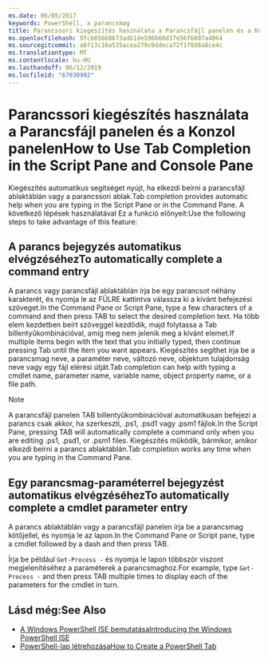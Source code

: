 ```yaml
---
ms.date: 06/05/2017
keywords: PowerShell, a parancsmag
title: Parancssori kiegészítés használata a Parancsfájl panelen és a Konzol panelen
ms.openlocfilehash: 9fcb85668673adb1de596660d37e56f6607a4064
ms.sourcegitcommit: a6f13c16a535acea279c0ddeca72f1f0d8a8ce4c
ms.translationtype: MT
ms.contentlocale: hu-HU
ms.lasthandoff: 06/12/2019
ms.locfileid: "67030992"
---
```

# <a name="how-to-use-tab-completion-in-the-script-pane-and-console-pane"></a><span data-ttu-id="bd305-103">Parancssori kiegészítés használata a Parancsfájl panelen és a Konzol panelen</span><span class="sxs-lookup"><span data-stu-id="bd305-103">How to Use Tab Completion in the Script Pane and Console Pane</span></span>

<span data-ttu-id="bd305-104">Kiegészítés automatikus segítséget nyújt, ha elkezdi beírni a parancsfájl ablaktáblán vagy a parancssori ablak.</span><span class="sxs-lookup"><span data-stu-id="bd305-104">Tab completion provides automatic help when you are typing in the Script Pane or in the Command Pane.</span></span> <span data-ttu-id="bd305-105">A következő lépések használatával Ez a funkció előnyeit:</span><span class="sxs-lookup"><span data-stu-id="bd305-105">Use the following steps to take advantage of this feature:</span></span>

## <a name="to-automatically-complete-a-command-entry"></a><span data-ttu-id="bd305-106">A parancs bejegyzés automatikus elvégzéséhez</span><span class="sxs-lookup"><span data-stu-id="bd305-106">To automatically complete a command entry</span></span>

<span data-ttu-id="bd305-107">A parancs vagy parancsfájl ablaktáblán írja be egy parancsot néhány karakterét, és nyomja le az FÜLRE kattintva válassza ki a kívánt befejezési szöveget.</span><span class="sxs-lookup"><span data-stu-id="bd305-107">In the Command Pane or Script Pane, type a few characters of a command and then press TAB to select the desired completion text.</span></span> <span data-ttu-id="bd305-108">Ha több elem kezdetben beírt szöveggel kezdődik, majd folytassa a Tab billentyűkombinációval, amíg meg nem jelenik meg a kívánt elemet.</span><span class="sxs-lookup"><span data-stu-id="bd305-108">If multiple items begin with the text that you initially typed, then continue pressing Tab until the item you want appears.</span></span> <span data-ttu-id="bd305-109">Kiegészítés segíthet írja be a parancsmag neve, a paraméter neve, változó neve, objektum tulajdonság neve vagy egy fájl elérési útját.</span><span class="sxs-lookup"><span data-stu-id="bd305-109">Tab completion can help with typing a cmdlet name, parameter name, variable name, object property name, or a file path.</span></span>

> [!NOTE]
> <span data-ttu-id="bd305-110">A parancsfájl panelen TAB billentyűkombinációval automatikusan befejezi a parancs csak akkor, ha szerkeszti, .ps1, .psd1 vagy .psm1 fájlok.</span><span class="sxs-lookup"><span data-stu-id="bd305-110">In the Script Pane, pressing TAB will automatically complete a command only when you are editing .ps1, .psd1, or .psm1 files.</span></span> <span data-ttu-id="bd305-111">Kiegészítés működik, bármikor, amikor elkezdi beírni a parancs ablaktáblán.</span><span class="sxs-lookup"><span data-stu-id="bd305-111">Tab completion works any time when you are typing in the Command Pane.</span></span>

## <a name="to-automatically-complete-a-cmdlet-parameter-entry"></a><span data-ttu-id="bd305-112">Egy parancsmag-paraméterrel bejegyzést automatikus elvégzéséhez</span><span class="sxs-lookup"><span data-stu-id="bd305-112">To automatically complete a cmdlet parameter entry</span></span>

<span data-ttu-id="bd305-113">A parancs ablaktáblán vagy a parancsfájl panelen írja be a parancsmag kötőjellel, és nyomja le az lapon.</span><span class="sxs-lookup"><span data-stu-id="bd305-113">In the Command Pane or Script pane, type a cmdlet followed by a dash and then press TAB.</span></span>

<span data-ttu-id="bd305-114">Írja be például `Get-Process -` és nyomja le lapon többször viszont megjelenítéséhez a paraméterek a parancsmaghoz.</span><span class="sxs-lookup"><span data-stu-id="bd305-114">For example, type `Get-Process -` and then press TAB multiple times to display each of the parameters for the cmdlet in turn.</span></span>

## <a name="see-also"></a><span data-ttu-id="bd305-115">Lásd még:</span><span class="sxs-lookup"><span data-stu-id="bd305-115">See Also</span></span>

- [<span data-ttu-id="bd305-116">A Windows PowerShell ISE bemutatása</span><span class="sxs-lookup"><span data-stu-id="bd305-116">Introducing the Windows PowerShell ISE</span></span>](Introducing-the-Windows-PowerShell-ISE.md)
- [<span data-ttu-id="bd305-117">PowerShell-lap létrehozása</span><span class="sxs-lookup"><span data-stu-id="bd305-117">How to Create a PowerShell Tab</span></span>](How-to-Create-a-PowerShell-Tab-in-Windows-PowerShell-ISE.md)
